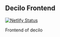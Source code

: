 ## Decilo Frontend

[![Netlify Status](https://api.netlify.com/api/v1/badges/be064666-1376-4ed2-883d-f7c1710d56bc/deploy-status)](https://app.netlify.com/sites/decilo/deploys)

Frontend of decilo
